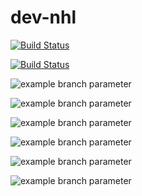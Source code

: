 # dev-nhl

[![Build Status](https://dev.azure.com/vujo3/nhl/_apis/build/status/Qutianer.dev-sch%20(1)?branchName=main)](https://dev.azure.com/vujo3/nhl/_build/latest?definitionId=4&branchName=main)

[![Build Status](https://dev.azure.com/vujo3/nhl/_apis/build/status/Qutianer.dev-sch?branchName=dev)](https://dev.azure.com/vujo3/nhl/_build/latest?definitionId=3&branchName=dev)

![example branch parameter](https://github.com/Qutianer/dev-sch/actions/workflows/release.yaml/badge.svg)

![example branch parameter](https://github.com/Qutianer/dev-sch/actions/workflows/release.yaml/badge.svg?branch=main)

![example branch parameter](https://github.com/Qutianer/dev-sch/actions/workflows/release.yaml/badge.svg?branch=dev)

![example branch parameter](https://github.com/Qutianer/dev-sch/actions/workflows/docker.yaml/badge.svg)

![example branch parameter](https://github.com/Qutianer/dev-sch/actions/workflows/docker.yaml/badge.svg?branch=main)

![example branch parameter](https://github.com/Qutianer/dev-sch/actions/workflows/docker.yaml/badge.svg?branch=dev)

